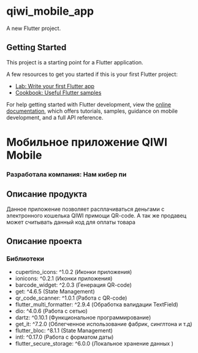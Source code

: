# qiwi_mobile_app

A new Flutter project.

## Getting Started

This project is a starting point for a Flutter application.

A few resources to get you started if this is your first Flutter project:

- [Lab: Write your first Flutter app](https://docs.flutter.dev/get-started/codelab)
- [Cookbook: Useful Flutter samples](https://docs.flutter.dev/cookbook)

For help getting started with Flutter development, view the
[online documentation](https://docs.flutter.dev/), which offers tutorials,
samples, guidance on mobile development, and a full API reference.


# Мобильное приложение QIWI Mobile
### Разработала компания: Нам кибер пи

## Описание продукта

Данное приложение позволяет расплачиваться деньгами с электронного кошелька QIWI примощи QR-code.
А так же продавец может считывать данный код для оплаты товара

## Описание проекта

### Библиотеки
- cupertino_icons: ^1.0.2 (Иконки приложения)
- ionicons: ^0.2.1 (Иконки приложения)
- barcode_widget: ^2.0.3 (Генерация QR-code) 
- get: ^4.6.5 (State Management)
- qr_code_scanner: ^1.0.1 (Работа с QR-code)
- flutter_multi_formatter: ^2.9.4 (Обработка валидации TextField)
- dio: ^4.0.6 (Работа с сетью)
- dartz: ^0.10.1 (Функциональное программирование)
- get_it: ^7.2.0 (Облегченное использование фабрик, синглтона и т.д)
- flutter_bloc: ^8.1.1 (State Management)
- intl: ^0.17.0 (Работа с форматом даты)
- flutter_secure_storage: ^6.0.0 (Локальное хранение данных )